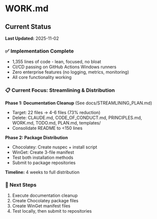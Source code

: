 # WORK.md
<!-- this_file: WORK.md -->

## Current Status

**Last Updated:** 2025-11-02

### ✅ Implementation Complete

- 1,355 lines of code - lean, focused, no bloat
- CI/CD passing on GitHub Actions Windows runners
- Zero enterprise features (no logging, metrics, monitoring)
- All core functionality working

### 📋 Current Focus: Streamlining & Distribution

**Phase 1: Documentation Cleanup** (See docs/STREAMLINING_PLAN.md)
- Target: 22 files → 4-6 files (73% reduction)
- Delete: CLAUDE.md, CODE_OF_CONDUCT.md, PRINCIPLES.md, WORK.md, TODO.md, PLAN.md, templates/
- Consolidate README to <150 lines

**Phase 2: Package Distribution**
- Chocolatey: Create nuspec + install script
- WinGet: Create 3-file manifest
- Test both installation methods
- Submit to package repositories

**Timeline:** 4 weeks to full distribution

### 🎯 Next Steps

1. Execute documentation cleanup
2. Create Chocolatey package files
3. Create WinGet manifest files
4. Test locally, then submit to repositories
